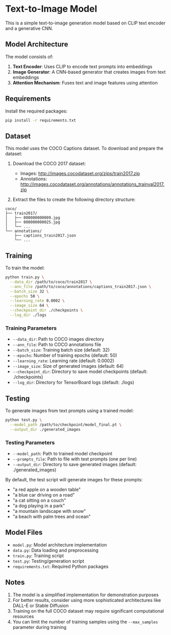 # Text-to-Image Model

This is a simple text-to-image generation model based on CLIP text encoder and a generative CNN.

## Model Architecture

The model consists of:
1. **Text Encoder**: Uses CLIP to encode text prompts into embeddings
2. **Image Generator**: A CNN-based generator that creates images from text embeddings
3. **Attention Mechanism**: Fuses text and image features using attention

## Requirements

Install the required packages:
```bash
pip install -r requirements.txt
```

## Dataset

This model uses the COCO Captions dataset. To download and prepare the dataset:

1. Download the COCO 2017 dataset:
   - Images: http://images.cocodataset.org/zips/train2017.zip
   - Annotations: http://images.cocodataset.org/annotations/annotations_trainval2017.zip

2. Extract the files to create the following directory structure:
```
coco/
├── train2017/
│   ├── 000000000009.jpg
│   ├── 000000000025.jpg
│   └── ...
└── annotations/
    ├── captions_train2017.json
    └── ...
```

## Training

To train the model:

```bash
python train.py \
  --data_dir /path/to/coco/train2017 \
  --ann_file /path/to/coco/annotations/captions_train2017.json \
  --batch_size 32 \
  --epochs 50 \
  --learning_rate 0.0002 \
  --image_size 64 \
  --checkpoint_dir ./checkpoints \
  --log_dir ./logs
```

### Training Parameters

- `--data_dir`: Path to COCO images directory
- `--ann_file`: Path to COCO annotations file
- `--batch_size`: Training batch size (default: 32)
- `--epochs`: Number of training epochs (default: 50)
- `--learning_rate`: Learning rate (default: 0.0002)
- `--image_size`: Size of generated images (default: 64)
- `--checkpoint_dir`: Directory to save model checkpoints (default: ./checkpoints)
- `--log_dir`: Directory for TensorBoard logs (default: ./logs)

## Testing

To generate images from text prompts using a trained model:

```bash
python test.py \
  --model_path /path/to/checkpoint/model_final.pt \
  --output_dir ./generated_images
```

### Testing Parameters

- `--model_path`: Path to trained model checkpoint
- `--prompts_file`: Path to file with test prompts (one per line)
- `--output_dir`: Directory to save generated images (default: ./generated_images)

By default, the test script will generate images for these prompts:
- "a red apple on a wooden table"
- "a blue car driving on a road"
- "a cat sitting on a couch"
- "a dog playing in a park"
- "a mountain landscape with snow"
- "a beach with palm trees and ocean"

## Model Files

- `model.py`: Model architecture implementation
- `data.py`: Data loading and preprocessing
- `train.py`: Training script
- `test.py`: Testing/generation script
- `requirements.txt`: Required Python packages

## Notes

1. The model is a simplified implementation for demonstration purposes
2. For better results, consider using more sophisticated architectures like DALL-E or Stable Diffusion
3. Training on the full COCO dataset may require significant computational resources
4. You can limit the number of training samples using the `--max_samples` parameter during training